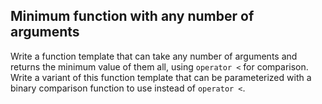 ## Minimum function with any number of arguments

Write a function template that can take any number of arguments and returns the minimum value of them all, using `operator <` for comparison. Write a variant of this function template that can be parameterized with a binary comparison function to use instead of `operator <`.

